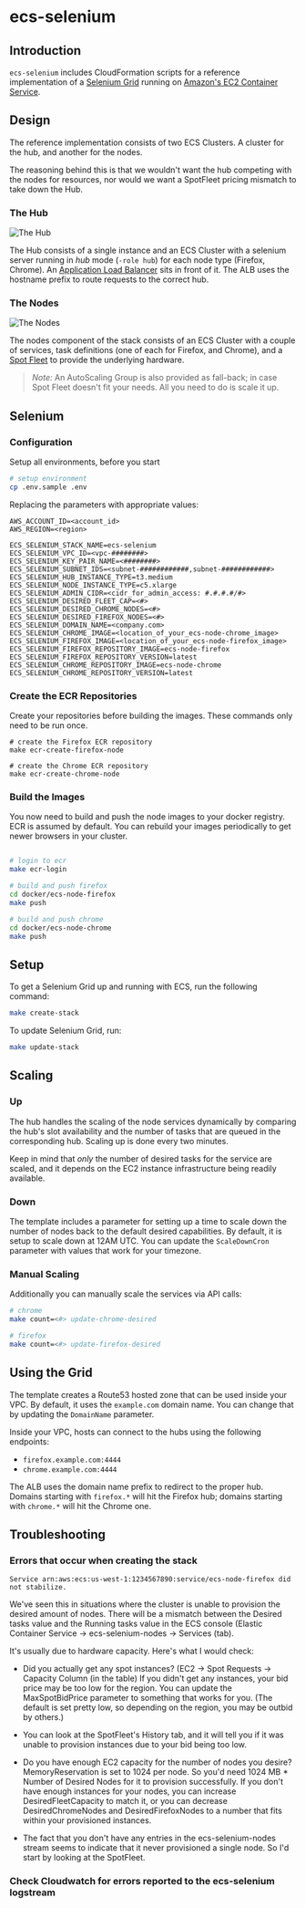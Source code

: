 ecs-selenium
=========

## Introduction

`ecs-selenium` includes CloudFormation scripts for a reference implementation of a [Selenium Grid](https://github.com/SeleniumHQ/selenium/wiki/Grid2) running on [Amazon's EC2 Container Service](https://aws.amazon.com/ecs/).

## Design

The reference implementation consists of two ECS Clusters. A cluster for the hub, and another for the nodes.

The reasoning behind this is that we wouldn't want the hub competing with the nodes for resources, nor would we want a SpotFleet pricing mismatch to take down the Hub.

### The Hub

![The Hub](docs/img/hub-cfn.png)

The Hub consists of a single instance and an ECS Cluster with a selenium server running in _hub_ mode (`-role hub`) for each node type (Firefox, Chrome). An [Application Load Balancer](http://docs.aws.amazon.com/elasticloadbalancing/latest/application/introduction.html) sits in front of it. The ALB uses the hostname prefix to route requests to the correct hub.

### The Nodes

![The Nodes](docs/img/nodes-cfn.png)

The nodes component of the stack consists of an ECS Cluster with a couple of services, task definitions (one of each for Firefox, and Chrome), and a [Spot Fleet](http://docs.aws.amazon.com/AWSEC2/latest/UserGuide/spot-fleet.html) to provide the underlying hardware.

> *Note:* An AutoScaling Group is also provided as fall-back; in case Spot Fleet doesn't fit your needs. All you need to do is scale it up.

## Selenium

### Configuration

Setup all environments, before you start

```bash
# setup environment
cp .env.sample .env
```

Replacing the parameters with appropriate values:

```
AWS_ACCOUNT_ID=<account_id>
AWS_REGION=<region>

ECS_SELENIUM_STACK_NAME=ecs-selenium
ECS_SELENIUM_VPC_ID=<vpc-########>
ECS_SELENIUM_KEY_PAIR_NAME=<########>
ECS_SELENIUM_SUBNET_IDS=<subnet-############,subnet-############>
ECS_SELENIUM_HUB_INSTANCE_TYPE=t3.medium
ECS_SELENIUM_NODE_INSTANCE_TYPE=c5.xlarge
ECS_SELENIUM_ADMIN_CIDR=<cidr_for_admin_access: #.#.#.#/#>
ECS_SELENIUM_DESIRED_FLEET_CAP=<#>
ECS_SELENIUM_DESIRED_CHROME_NODES=<#>
ECS_SELENIUM_DESIRED_FIREFOX_NODES=<#>
ECS_SELENIUM_DOMAIN_NAME=<company.com>
ECS_SELENIUM_CHROME_IMAGE=<location_of_your_ecs-node-chrome_image>
ECS_SELENIUM_FIREFOX_IMAGE=<location_of_your_ecs-node-firefox_image>
ECS_SELENIUM_FIREFOX_REPOSITORY_IMAGE=ecs-node-firefox
ECS_SELENIUM_FIREFOX_REPOSITORY_VERSION=latest
ECS_SELENIUM_CHROME_REPOSITORY_IMAGE=ecs-node-chrome
ECS_SELENIUM_CHROME_REPOSITORY_VERSION=latest
```

### Create the ECR Repositories

Create your repositories before building the images. These commands only need to be run once.

```
# create the Firefox ECR repository
make ecr-create-firefox-node

# create the Chrome ECR repository
make ecr-create-chrome-node
```

### Build the Images

You now need to build and push the node images to your docker registry. ECR is assumed by default.
You can rebuild your images periodically to get newer browsers in your cluster.

```bash

# login to ecr
make ecr-login

# build and push firefox
cd docker/ecs-node-firefox
make push

# build and push chrome
cd docker/ecs-node-chrome
make push
```

## Setup

To get a Selenium Grid up and running with ECS, run the following command:

```bash
make create-stack
```

To update Selenium Grid, run:

```bash
make update-stack
```

## Scaling

### Up

The hub handles the scaling of the node services dynamically by comparing the hub's slot availability and the number of tasks that are queued in the corresponding hub. Scaling up is done every two minutes.

Keep in mind that _only_ the number of desired tasks for the service are scaled, and it depends on the EC2 instance infrastructure being readily available.

### Down

The template includes a parameter for setting up a time to scale down the number of nodes back to the default desired capabilities. By default, it is setup to scale down at 12AM UTC. You can update the `ScaleDownCron` parameter with values that work for your timezone.

### Manual Scaling

Additionally you can manually scale the services via API calls:

```bash
# chrome
make count=<#> update-chrome-desired

# firefox
make count=<#> update-firefox-desired
```

## Using the Grid

The template creates a Route53 hosted zone that can be used inside your VPC. By default, it uses the `example.com` domain name. You can change that by updating the `DomainName` parameter.

Inside your VPC, hosts can connect to the hubs using the following endpoints:

* `firefox.example.com:4444`
* `chrome.example.com:4444`

The ALB uses the domain name prefix to redirect to the proper hub. Domains starting with `firefox.*` will hit the Firefox hub; domains starting with `chrome.*` will hit the Chrome one.

## Troubleshooting
### Errors that occur when creating the stack
`Service arn:aws:ecs:us-west-1:1234567890:service/ecs-node-firefox did not stabilize.`

We've seen this in situations where the cluster is unable to provision the desired amount of nodes. There will be a mismatch between the Desired tasks value and the Running tasks value in the ECS console (Elastic Container Service -> ecs-selenium-nodes -> Services (tab).

It's usually due to hardware capacity. Here's what I would check:

* Did you actually get any spot instances? (EC2 -> Spot Requests -> Capacity Column (in the table)
If you didn't get any instances, your bid price may be too low for the region. You can update the MaxSpotBidPrice parameter to something that works for you. (The default is set pretty low, so depending on the region, you may be outbid by others.)

* You can look at the SpotFleet's History tab, and it will tell you if it was unable to provision instances due to your bid being too low.

* Do you have enough EC2 capacity for the number of nodes you desire?
MemoryReservation is set to 1024 per node. So you'd need 1024 MB * Number of Desired Nodes for it to provision successfully.
If you don't have enough instances for your nodes, you can increase DesiredFleetCapacity to match it, or you can decrease DesiredChromeNodes and DesiredFirefoxNodes to a number that fits within your provisioned instances.

* The fact that you don't have any entries in the ecs-selenium-nodes stream seems to indicate that it never provisioned a single node. So I'd start by looking at the SpotFleet.

### Check Cloudwatch for errors reported to the ecs-selenium logstream
